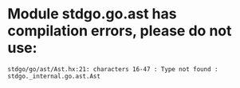 # Module stdgo.go.ast has compilation errors, please do not use:
```
stdgo/go/ast/Ast.hx:21: characters 16-47 : Type not found : stdgo._internal.go.ast.Ast

```

